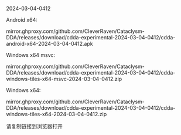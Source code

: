 2024-03-04-0412

Android x64:

mirror.ghproxy.com/github.com/CleverRaven/Cataclysm-DDA/releases/download/cdda-experimental-2024-03-04-0412/cdda-android-x64-2024-03-04-0412.apk

Windows x64 msvc:

mirror.ghproxy.com/github.com/CleverRaven/Cataclysm-DDA/releases/download/cdda-experimental-2024-03-04-0412/cdda-windows-tiles-x64-msvc-2024-03-04-0412.zip

Windows x64:

mirror.ghproxy.com/github.com/CleverRaven/Cataclysm-DDA/releases/download/cdda-experimental-2024-03-04-0412/cdda-windows-tiles-x64-2024-03-04-0412.zip

请复制链接到浏览器打开

